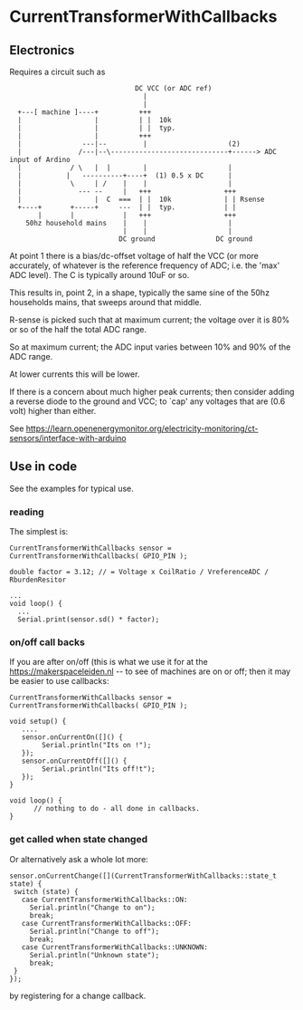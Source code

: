 # CurrentTransformerWithCallbacks

## Electronics

Requires a circuit such as
```
                               DC VCC (or ADC ref)
                                 |
                                 |
  +---[ machine ]----+          +++
  |                  |          | |  10k
  |                  |          | |  typ.
  |                  |          +++
  |               ---|--         |                    (2)
  |              /---|--\-----------------------------+------> ADC input of Ardino
  |            / \   |  |        |                    |
  |           |   ----------+----+  (1) 0.5 x DC      |
  |            \     | /    |    |                    |
  |              --- --     |   +++                  +++
  |                  |  C  ===  | |  10k             | | Rsense
  +----+       +-----+     ---  | |  typ.            | |
       |       |            |   +++                  +++ 
    50hz household mains    |    |                    |
                            |    |                    |
                           DC ground               DC ground
```

At point 1 there is a bias/dc-offset voltage of half the VCC (or more accurately, of 
whatever is the reference frequency of ADC; i.e. the 'max' ADC level). The C is typically
around 10uF or so.

This results in, point 2, in a shape, typically the same sine of the 50hz
households mains, that sweeps around that middle.

R-sense is picked such that at maximum current; the voltage over it is 80%
or so of the half the total ADC range.

So at maximum current; the ADC input varies between 10% and 90% of the ADC range.

At lower currents this will be lower.

If there is a concern about much higher peak currents; then consider adding a 
reverse diode to the ground and VCC; to `cap' any voltages that are (0.6 volt)
higher than either.

See https://learn.openenergymonitor.org/electricity-monitoring/ct-sensors/interface-with-arduino

## Use in code

See the examples for typical use. 

### reading

The simplest is:

    CurrentTransformerWithCallbacks sensor = CurrentTransformerWithCallbacks( GPIO_PIN );
    
    double factor = 3.12; // = Voltage x CoilRatio / VreferenceADC / RburdenResitor
    
    ...
    void loop() {
      ...
      Serial.print(sensor.sd() * factor);
 

### on/off call backs
If you are after on/off (this is what we use it for at the https://makerspaceleiden.nl -- to see of machines are on or off; then it may be easier to use callbacks:

    CurrentTransformerWithCallbacks sensor = CurrentTransformerWithCallbacks( GPIO_PIN );
   
    void setup() {
       ....
       sensor.onCurrentOn([]() {
            Serial.println("Its on !");
       });
       sensor.onCurrentOff([]() {
            Serial.println("Its off!t");
       });
    }

    void loop() {
          // nothing to do - all done in callbacks.
    }

### get called when state changed

Or alternatively ask a whole lot more:

    sensor.onCurrentChange([](CurrentTransformerWithCallbacks::state_t state) {
     switch (state) {
       case CurrentTransformerWithCallbacks::ON:
         Serial.println("Change to on");
         break;
       case CurrentTransformerWithCallbacks::OFF:
         Serial.println("Change to off");
         break;
       case CurrentTransformerWithCallbacks::UNKNOWN:
         Serial.println("Unknown state");
         break;
     }
    });

by registering for a change callback.


